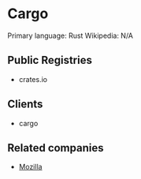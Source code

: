 # Cargo

Primary language: Rust
Wikipedia: N/A

## Public Registries

- crates.io

## Clients

- cargo

## Related companies

- [Mozilla](https://mozilla.org/)
